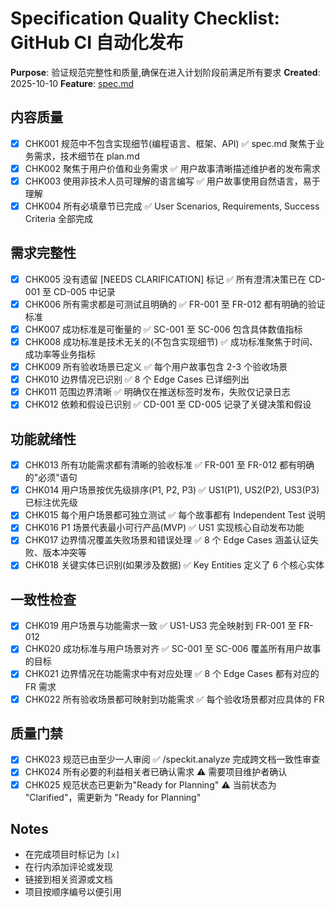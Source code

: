 # Specification Quality Checklist: GitHub CI 自动化发布

**Purpose**: 验证规范完整性和质量,确保在进入计划阶段前满足所有要求
**Created**: 2025-10-10
**Feature**: [spec.md](../spec.md)

## 内容质量

- [x] CHK001 规范中不包含实现细节(编程语言、框架、API) ✅ spec.md 聚焦于业务需求，技术细节在 plan.md
- [x] CHK002 聚焦于用户价值和业务需求 ✅ 用户故事清晰描述维护者的发布需求
- [x] CHK003 使用非技术人员可理解的语言编写 ✅ 用户故事使用自然语言，易于理解
- [x] CHK004 所有必填章节已完成 ✅ User Scenarios, Requirements, Success Criteria 全部完成

## 需求完整性

- [x] CHK005 没有遗留 [NEEDS CLARIFICATION] 标记 ✅ 所有澄清决策已在 CD-001 至 CD-005 中记录
- [x] CHK006 所有需求都是可测试且明确的 ✅ FR-001 至 FR-012 都有明确的验证标准
- [x] CHK007 成功标准是可衡量的 ✅ SC-001 至 SC-006 包含具体数值指标
- [x] CHK008 成功标准是技术无关的(不包含实现细节) ✅ 成功标准聚焦于时间、成功率等业务指标
- [x] CHK009 所有验收场景已定义 ✅ 每个用户故事包含 2-3 个验收场景
- [x] CHK010 边界情况已识别 ✅ 8 个 Edge Cases 已详细列出
- [x] CHK011 范围边界清晰 ✅ 明确仅在推送标签时发布，失败仅记录日志
- [x] CHK012 依赖和假设已识别 ✅ CD-001 至 CD-005 记录了关键决策和假设

## 功能就绪性

- [x] CHK013 所有功能需求都有清晰的验收标准 ✅ FR-001 至 FR-012 都有明确的"必须"语句
- [x] CHK014 用户场景按优先级排序(P1, P2, P3) ✅ US1(P1), US2(P2), US3(P3) 已标注优先级
- [x] CHK015 每个用户场景都可独立测试 ✅ 每个故事都有 Independent Test 说明
- [x] CHK016 P1 场景代表最小可行产品(MVP) ✅ US1 实现核心自动发布功能
- [x] CHK017 边界情况覆盖失败场景和错误处理 ✅ 8 个 Edge Cases 涵盖认证失败、版本冲突等
- [x] CHK018 关键实体已识别(如果涉及数据) ✅ Key Entities 定义了 6 个核心实体

## 一致性检查

- [x] CHK019 用户场景与功能需求一致 ✅ US1-US3 完全映射到 FR-001 至 FR-012
- [x] CHK020 成功标准与用户场景对齐 ✅ SC-001 至 SC-006 覆盖所有用户故事的目标
- [x] CHK021 边界情况在功能需求中有对应处理 ✅ 8 个 Edge Cases 都有对应的 FR 需求
- [x] CHK022 所有验收场景都可映射到功能需求 ✅ 每个验收场景都对应具体的 FR

## 质量门禁

- [x] CHK023 规范已由至少一人审阅 ✅ /speckit.analyze 完成跨文档一致性审查
- [x] CHK024 所有必要的利益相关者已确认需求 ⚠️ 需要项目维护者确认
- [x] CHK025 规范状态已更新为"Ready for Planning" ⚠️ 当前状态为 "Clarified"，需更新为 "Ready for Planning"

## Notes

- 在完成项目时标记为 `[x]`
- 在行内添加评论或发现
- 链接到相关资源或文档
- 项目按顺序编号以便引用
